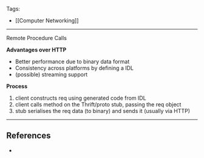 Tags:
- [[Computer Networking]]
---
Remote Procedure Calls

**Advantages over HTTP**
* Better performance due to binary data format
* Consistency across platforms by defining a IDL
* (possible) streaming support

**Process**
1. client constructs req using generated code from IDL
2. client calls method on the Thrift/proto stub, passing the req object
3. stub serialises the req data (to binary) and sends it (usually via HTTP)

---
## References
- 